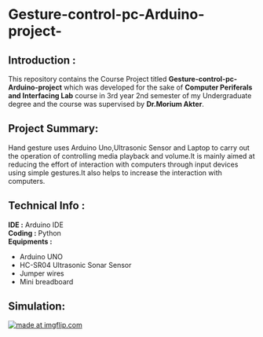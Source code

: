# Gesture-control-pc-Arduino-project-
## Introduction :
This repository contains the Course Project titled **Gesture-control-pc-Arduino-project** which was developed for the sake of **Computer Periferals and Interfacing Lab** course in 3rd year 2nd semester of my Undergraduate degree and the course was supervised by **Dr.Morium Akter**. 
## Project Summary:
Hand gesture uses Arduino Uno,Ultrasonic Sensor and Laptop to carry out the operation of controlling media playback and volume.It is mainly aimed at reducing the effort of interaction with computers through input devices using simple gestures.It also helps to increase the interaction with computers.

## Technical Info :
**IDE :** Arduino IDE </br>
**Coding :** Python </br>
**Equipments :**
-  Arduino UNO
- HC-SR04 Ultrasonic Sonar Sensor
- Jumper wires 
- Mini breadboard


## Simulation:
<a href="https://imgflip.com/gif/3l3w00"><img src="https://i.imgflip.com/3l3w00.gif" title="made at imgflip.com"/></a>
